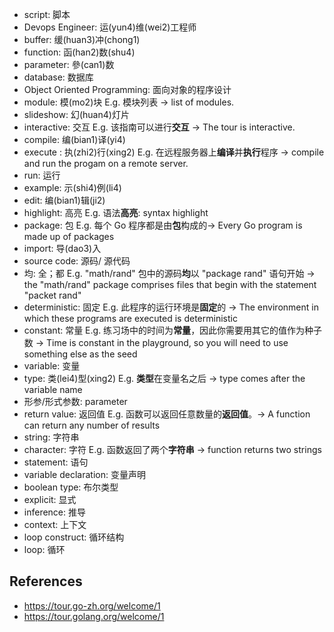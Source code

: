- script: 脚本
- Devops Engineer: 运(yun4)维(wei2)工程师
- buffer: 缓(huan3)冲(chong1)
- function: 函(han2)数(shu4)
- parameter: 參(can1)数 
- database: 数据库
- Object Oriented Programming: 面向对象的程序设计
- module: 模(mo2)块
E.g. 模块列表 -> list of modules.
- slideshow: 幻(huan4)灯片
- interactive: 交互
E.g. 该指南可以进行**交互** -> The tour is interactive.
- compile: 编(bian1)译(yi4)
- execute : 执(zhi2)行(xing2)
E.g. 在远程服务器上**编译**并**执行**程序 -> compile and run the progam on a remote server.
- run: 运行
- example: 示(shi4)例(li4)
- edit: 编(bian1)辑(ji2)
- highlight: 高亮
E.g. 语法**高亮**: syntax highlight
- package: 包
E.g. 每个 Go 程序都是由**包**构成的-> Every Go program is made up of packages
- import: 导(dao3)入
- source code: 源码/ 源代码
- 均: 全；都
E.g. "math/rand" 包中的源码**均**以 "package rand" 语句开始 -> the "math/rand" package comprises files that begin with the statement "packet rand"
- deterministic: 固定
E.g. 此程序的运行环境是**固定**的 -> The environment in which these programs are executed is deterministic
- constant: 常量
E.g. 练习场中的时间为**常量**，因此你需要用其它的值作为种子数 -> Time is constant in the playground, so you will need to use something else as the seed
- variable: 变量
- type: 类(lei4)型(xing2)
E.g. **类型**在变量名之后 -> type comes after the variable name
- 形参/形式参数: parameter
- return value: 返回值
E.g. 函数可以返回任意数量的**返回值**。-> A function can return any number of results
- string: 字符串
- character: 字符
E.g. 函数返回了两个**字符串** -> function returns two strings
- statement: 语句
- variable declaration: 变量声明
- boolean type: 布尔类型
- explicit: 显式
- inference: 推导
- context: 上下文
- loop construct: 循环结构
- loop: 循环


## References
- https://tour.go-zh.org/welcome/1
- https://tour.golang.org/welcome/1
